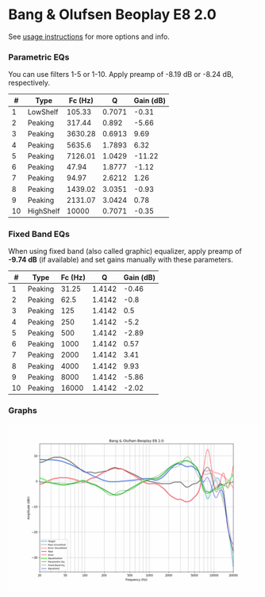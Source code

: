 # Bang & Olufsen Beoplay E8 2.0
See [usage instructions](https://github.com/jaakkopasanen/AutoEq#usage) for more options and info.

### Parametric EQs
You can use filters 1-5 or 1-10. Apply preamp of -8.19 dB or -8.24 dB, respectively.

|   # | Type      |   Fc (Hz) |      Q |   Gain (dB) |
|-----|-----------|-----------|--------|-------------|
|   1 | LowShelf  |    105.33 | 0.7071 |       -0.31 |
|   2 | Peaking   |    317.44 | 0.892  |       -5.66 |
|   3 | Peaking   |   3630.28 | 0.6913 |        9.69 |
|   4 | Peaking   |   5635.6  | 1.7893 |        6.32 |
|   5 | Peaking   |   7126.01 | 1.0429 |      -11.22 |
|   6 | Peaking   |     47.94 | 1.8777 |       -1.12 |
|   7 | Peaking   |     94.97 | 2.6212 |        1.26 |
|   8 | Peaking   |   1439.02 | 3.0351 |       -0.93 |
|   9 | Peaking   |   2131.07 | 3.0424 |        0.78 |
|  10 | HighShelf |  10000    | 0.7071 |       -0.35 |

### Fixed Band EQs
When using fixed band (also called graphic) equalizer, apply preamp of **-9.74 dB** (if available) and set gains manually with these parameters.

|   # | Type    |   Fc (Hz) |      Q |   Gain (dB) |
|-----|---------|-----------|--------|-------------|
|   1 | Peaking |     31.25 | 1.4142 |       -0.46 |
|   2 | Peaking |     62.5  | 1.4142 |       -0.8  |
|   3 | Peaking |    125    | 1.4142 |        0.5  |
|   4 | Peaking |    250    | 1.4142 |       -5.2  |
|   5 | Peaking |    500    | 1.4142 |       -2.89 |
|   6 | Peaking |   1000    | 1.4142 |        0.57 |
|   7 | Peaking |   2000    | 1.4142 |        3.41 |
|   8 | Peaking |   4000    | 1.4142 |        9.93 |
|   9 | Peaking |   8000    | 1.4142 |       -5.86 |
|  10 | Peaking |  16000    | 1.4142 |       -2.02 |

### Graphs
![](./Bang%20&%20Olufsen%20Beoplay%20E8%202.0.png)
